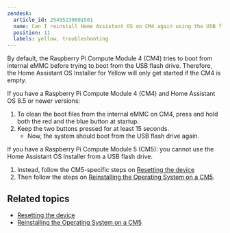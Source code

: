 ```yaml
---
zendesk:
  article_id: 25455230601501
  name: Can I reinstall Home Assistant OS on CM4 again using the USB flash drive with the Home Assistant OS Installer for Yellow?
  position: 11
  labels: yellow, troubleshooting
---
```



By default, the Raspberry Pi Compute Module 4 (CM4) tries to boot from internal eMMC before trying to boot from the USB flash drive. Therefore, the Home Assistant OS Installer for Yellow will only get started if the CM4 is empty.

If you have a Raspberry Pi Compute Module 4 (CM4) and Home Assistant OS 8.5 or newer versions:

1. To clean the boot files from the internal eMMC on CM4, press and hold both the red and the blue button at startup.
2. Keep the two buttons pressed for at least 15 seconds.
   - Now, the system should boot from the USB flash drive again.

If you have a Raspberry Pi Compute Module 5 (CM5): you cannot use the Home Assistant OS Installer from a USB flash drive.

1. Instead, follow the CM5-specific steps on [Resetting the device](/hc/en-us/articles/25463622043165-Resetting-the-device)
2. Then follow the steps on [Reinstalling the Operating System on a CM5](/hc/en-us/articles/25485061432093-Reinstall-the-Home-Assistant-Operating-System-on-Raspberry-Pi-CM5).

## Related topics

- [Resetting the device](/hc/en-us/articles/25463622043165-Resetting-the-device)
- [Reinstalling the Operating System on a CM5](/hc/en-us/articles/25485061432093-Reinstall-the-Home-Assistant-Operating-System-on-Raspberry-Pi-CM5)